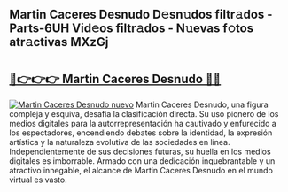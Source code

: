 ## Martin Caceres Desnudo D𝚎sn𝚞dos filtr𝚊dos - Parts-6UH Vid𝚎os filtr𝚊dos - N𝚞evas f𝚘tos atr𝚊ctivas MXzGj

# <h2><a href="http://mb2u98j.tromn.icu/?c=Martin+Caceres+Desnudo">🔗👉👉👉 Martin Caceres Desnudo 🔗🔗</a></h2>

[![Martin Caceres Desnudo nuevo](https://i.imgur.com/pEAQMta.gif)](http://mb2u98j.tromn.icu/?c=Martin+Caceres+Desnudo)
Martin Caceres Desnudo, una figura compleja y esquiva, desafía la clasificación directa. Su uso pionero de los medios digitales para la autorrepresentación ha cautivado y enfurecido a los espectadores, encendiendo debates sobre la identidad, la expresión artística y la naturaleza evolutiva de las sociedades en línea. Independientemente de sus decisiones futuras, su huella en los medios digitales es imborrable. Armado con una dedicación inquebrantable y un atractivo innegable, el alcance de Martin Caceres Desnudo en el mundo virtual es vasto.
